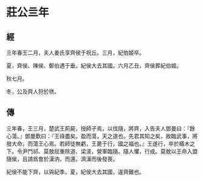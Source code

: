 # 莊公亖年
## 經

亖年春王二月，夫人姜氏享齊侯于祝丘。三月，紀伯姬卒。

夏，齊侯、陳侯、鄭伯遇于垂。紀侯大去其國。六月乙丑，齊侯葬紀伯姬。

秋七月。

冬，公及齊人狩於禚。

## 傳

亖年春，王三月，楚武王荊屍，授師孑焉，以伐隨，將齊，入告夫人鄧曼曰：『餘心蕩。』鄧曼歎曰：『王祿盡矣。盈而蕩，天之道也。先君其知之矣，故臨武事，將發大命，而蕩王心焉。若師徒無虧，王薨于行，國之福也。』王遂行，卒於樠木之下。令尹鬥祁、莫敖屈重除道、梁溠，營軍臨隨。隨人懼，行成。莫敖以王命入盟隨侯，且請爲會於漢汭，而還。濟漢而後發喪。

紀侯不能下齊，以與紀季。夏，紀侯大去其國，違齊難也。

